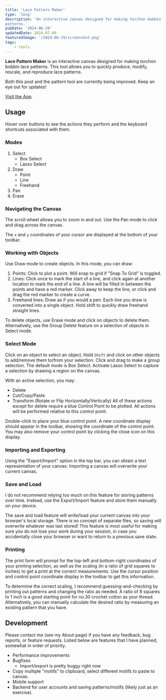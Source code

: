 ```yaml
---
title: 'Lace Pattern Maker'
type: 'long'
description: 'An interactive canvas designed for making torchon bobbin lace 
patterns.'
pubDate: '2024-06-29'
updatedDate: 2024-07-09'
featuredImage: '/2024-06-29/screenshot.png'
tags:
    - tools
---
```

**Lace Pattern Maker** is an interactive canvas designed for making torchon bobbin lace 
patterns. This tool allows you to quickly produce, modify, rescale, and reproduce lace patterns.

Both this post and the pattern tool are currently being improved. Keep an eye out for updates!

[Visit the App](https://goldinvo.com/lace-pattern-maker).

## Usage
Hover over buttons to see the actions they perform and the keyboard shortcuts associated with them.
 
### Modes
1. Select
    - Box Select
    - Lasso Select
2. Draw
    - Point
    - Line
    - Freehand
3. Pan
4. Erase

### Navigating the Canvas
The scroll wheel allows you to zoom in and out. Use the Pan mode to click and drag
across the canvas.

The `x` and `y` coordinates of your cursor are displayed at the bottom of your toolbar.

### Working with Objects
Use Draw mode to create objects. In this mode, you can draw:
1. Points: Click to plot a point. Will snap to grid if "Snap To Grid" is toggled.
2. Lines: Click once to mark the start of a line, and click again at another location to mark the end of a line.
A line will be filled in between the points and have a red marker. Click away to keep the line, or click
and drag the red marker to create a curve.
3. Freehand lines: Draw as if you would a pen. Each line you draw is converted into a single object. Hold shift to
quickly draw freehand straight lines.

To delete objects, use Erase mode and click on objects to delete them. Alternatively, use the Group Delete
feature on a selection of objects in Select mode.

### Select Mode
Click on an object to select an object. Hold `Shift` and click on other objects
to add/remove them to/from your selection. Click and drag to make a group selection.
The default mode is Box Select. Activate Lasso Select to capture a selection by
drawing a region on the canvas.

With an active selection, you may: 
- Delete
- Cut/Copy/Paste
- Transform (Rotate or Flip Horizontally/Vertically)
All of these actions except for delete require a blue Control Point to be plotted. All
actions will be performed relative to this control point.

Double-click to place your blue control point. A new coordinate display should appear
in the toolbar, showing the coordinate of the control point. You may also remove your 
control point by clicking the close icon on this display.

### Importing and Exporting
Using the "Export/Import" option in the top bar, you can obtain a text representation
of your canvas. Importing a canvas will overwrite your current canvas. 

### Save and Load
I do not recommend relying too much on this feature for storing patterns over time.
Instead, use the Export/Import feature and store them manually on your device.

The save and load feature will write/load your current canvas into your browser's
local storage. There is no concept of separate files, so saving will overwrite 
whatever was last stored! This feature is most useful for making sure you do not 
lose your work during your session, in case you accidentally close your browser 
or want to return to a previous save state.

### Printing
The print form will prompt for the top-left and bottom-right coordinates of your
printing selection, as well as the scaling (in a ratio of grid squares to inches)
to get a print at the correct measurements. Use the cursor position and control 
point coordinate display in the toolbar to get this information. 

To determine the correct scaling, I recommend guessing-and-checking by printing
out patterns and changing the ratio as needed. A ratio of 8 squares to 1 inch 
is a good starting point for no.30 crochet cotton as your thread. Alternatively,
you can manually calculate the desired ratio by measuring an existing pattern
that you have.

## Development
Please contact me (see my About page) if you have any feedback, bug reports, or feature 
requests. Listed below are features that I have planned, somewhat in order of priority.

- Performance improvements
- Bugfixes
    - Import/export is pretty buggy right now
- Copy multiple "motifs" to clipboard, select different motifs to paste to canvas.
- Mobile support
- Backend for user accounts and saving patterns/motifs (likely just as an exercise).